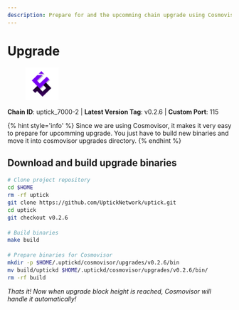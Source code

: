 ```yaml
---
description: Prepare for and the upcomming chain upgrade using Cosmovisor.
---
```


# Upgrade

<figure><img src="https://raw.githubusercontent.com/kj89/cosmos-images/main/logos/uptick.png" alt=""><figcaption></figcaption></figure>

**Chain ID**: uptick_7000-2 | **Latest Version Tag**: v0.2.6 | **Custom Port**: 115

{% hint style='info' %}
Since we are using Cosmovisor, it makes it very easy to prepare for upcomming upgrade.
You just have to build new binaries and move it into cosmovisor upgrades directory.
{% endhint %}

## Download and build upgrade binaries

```bash
# Clone project repository
cd $HOME
rm -rf uptick
git clone https://github.com/UptickNetwork/uptick.git
cd uptick
git checkout v0.2.6

# Build binaries
make build

# Prepare binaries for Cosmovisor
mkdir -p $HOME/.uptickd/cosmovisor/upgrades/v0.2.6/bin
mv build/uptickd $HOME/.uptickd/cosmovisor/upgrades/v0.2.6/bin/
rm -rf build
```

*Thats it! Now when upgrade block height is reached, Cosmovisor will handle it automatically!*
